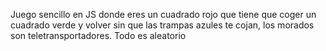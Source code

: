 Juego sencillo en JS donde eres un cuadrado rojo que tiene que coger un cuadrado verde y volver sin que las trampas azules te cojan, los morados son teletransportadores. Todo es aleatorio
